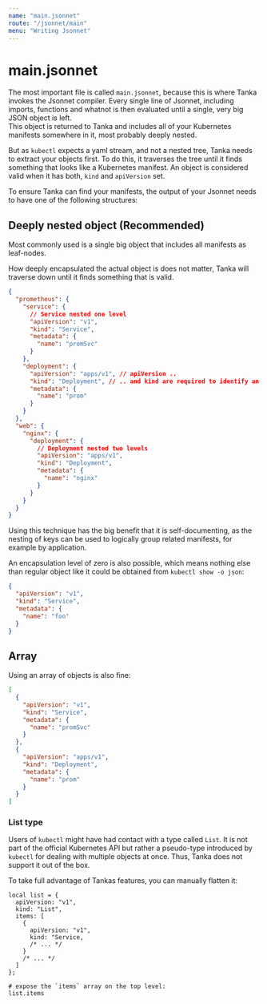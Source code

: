 ```yaml
---
name: "main.jsonnet"
route: "/jsonnet/main"
menu: "Writing Jsonnet"
---
```


# main.jsonnet

The most important file is called `main.jsonnet`, because this is where Tanka
invokes the Jsonnet compiler. Every single line of Jsonnet, including
imports, functions and whatnot is then evaluated until a single, very big JSON
object is left.  
This object is returned to Tanka and includes all of your Kubernetes manifests
somewhere in it, most probably deeply nested.

But as `kubectl` expects a yaml stream, and not a nested tree, Tanka needs to
extract your objects first. To do this, it traverses the tree until it finds
something that looks like a Kubernetes manifest. An object is considered valid
when it has both, `kind` and `apiVersion` set.

To ensure Tanka can find your manifests, the output of your Jsonnet needs to
have one of the following structures:

## Deeply nested object (Recommended)

Most commonly used is a single big object that includes all manifests as
leaf-nodes.

How deeply encapsulated the actual object is does not matter, Tanka will
traverse down until it finds something that is valid.

```json
{
  "prometheus": {
    "service": {
      // Service nested one level
      "apiVersion": "v1",
      "kind": "Service",
      "metadata": {
        "name": "promSvc"
      }
    },
    "deployment": {
      "apiVersion": "apps/v1", // apiVersion ..
      "kind": "Deployment", // .. and kind are required to identify an object.
      "metadata": {
        "name": "prom"
      }
    }
  },
  "web": {
    "nginx": {
      "deployment": {
        // Deployment nested two levels
        "apiVersion": "apps/v1",
        "kind": "Deployment",
        "metadata": {
          "name": "nginx"
        }
      }
    }
  }
}
```

Using this technique has the big benefit that it is self-documenting, as the
nesting of keys can be used to logically group related manifests, for example by
application.

An encapsulation level of zero is also possible, which means nothing else than
regular object like it could be obtained from `kubectl show -o json`:

```json
{
  "apiVersion": "v1",
  "kind": "Service",
  "metadata": {
    "name": "foo"
  }
}
```

## Array

Using an array of objects is also fine:

```json
[
  {
    "apiVersion": "v1",
    "kind": "Service",
    "metadata": {
      "name": "promSvc"
    }
  },
  {
    "apiVersion": "apps/v1",
    "kind": "Deployment",
    "metadata": {
      "name": "prom"
    }
  }
]
```

### List type

Users of `kubectl` might have had contact with a type called `List`. It is not
part of the official Kubernetes API but rather a pseudo-type introduced by
`kubectl` for dealing with multiple objects at once. Thus, Tanka does not
support it out of the box.

To take full advantage of Tankas features, you can manually flatten it:

```jsonnet
local list = {
  apiVersion: "v1",
  kind: "List",
  items: [
    {
      apiVersion: "v1",
      kind: "Service,
      /* ... */
    }
    /* ... */
  ]
};

# expose the `items` array on the top level:
list.items
```
